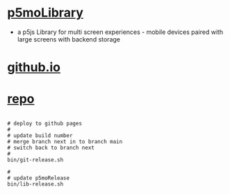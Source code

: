 # [p5moLibrary](https://github.com/molab-itp/p5moLibrary)

- a p5js Library for multi screen experiences - mobile devices paired with large screens with backend storage

# [github.io](https://molab-itp.github.io/p5moLibrary/src?v=47)

# [repo](https://github.com/molab-itp/p5moLibrary)

```

# deploy to github pages
#
# update build number
# merge branch next in to branch main
# switch back to branch next
#
bin/git-release.sh

#
# update p5moRelease
bin/lib-release.sh


```
